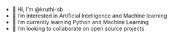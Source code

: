 - 👋 Hi, I’m @kruthi-sb
- 👀 I’m interested in Artificial Intelligence and Machine learning
- 🌱 I’m currently learning Python and Machine Learning
- 💞️ I’m looking to collaborate on open source projects


<!---
kruthi-sb/kruthi-sb is a ✨ special ✨ repository because its `README.md` (this file) appears on your GitHub profile.
You can click the Preview link to take a look at your changes.
--->
